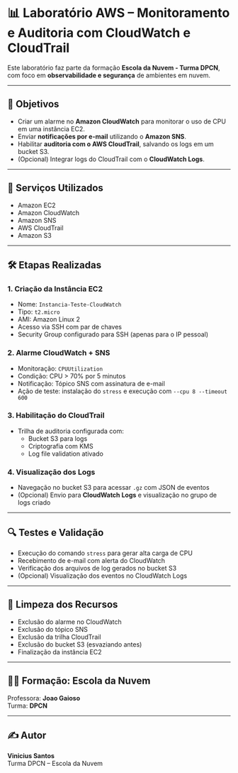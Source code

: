 # 📊 Laboratório AWS – Monitoramento e Auditoria com CloudWatch e CloudTrail

Este laboratório faz parte da formação **Escola da Nuvem - Turma DPCN**, com foco em **observabilidade e segurança** de ambientes em nuvem.

---

## 🎯 Objetivos

- Criar um alarme no **Amazon CloudWatch** para monitorar o uso de CPU em uma instância EC2.  
- Enviar **notificações por e-mail** utilizando o **Amazon SNS**.  
- Habilitar **auditoria com o AWS CloudTrail**, salvando os logs em um bucket S3.  
- (Opcional) Integrar logs do CloudTrail com o **CloudWatch Logs**.

---

## 🧱 Serviços Utilizados

- Amazon EC2  
- Amazon CloudWatch  
- Amazon SNS  
- AWS CloudTrail  
- Amazon S3  

---

## 🛠️ Etapas Realizadas

### 1. Criação da Instância EC2
- Nome: `Instancia-Teste-CloudWatch`  
- Tipo: `t2.micro`  
- AMI: Amazon Linux 2  
- Acesso via SSH com par de chaves  
- Security Group configurado para SSH (apenas para o IP pessoal)

### 2. Alarme CloudWatch + SNS
- Monitoração: `CPUUtilization`  
- Condição: CPU > 70% por 5 minutos  
- Notificação: Tópico SNS com assinatura de e-mail  
- Ação de teste: instalação do `stress` e execução com `--cpu 8 --timeout 600`

### 3. Habilitação do CloudTrail
- Trilha de auditoria configurada com:
  - Bucket S3 para logs  
  - Criptografia com KMS  
  - Log file validation ativado  

### 4. Visualização dos Logs
- Navegação no bucket S3 para acessar `.gz` com JSON de eventos  
- (Opcional) Envio para **CloudWatch Logs** e visualização no grupo de logs criado

---

## 🔍 Testes e Validação

- Execução do comando `stress` para gerar alta carga de CPU  
- Recebimento de e-mail com alerta do CloudWatch  
- Verificação dos arquivos de log gerados no bucket S3  
- (Opcional) Visualização dos eventos no CloudWatch Logs

---

## 🧹 Limpeza dos Recursos

- Exclusão do alarme no CloudWatch  
- Exclusão do tópico SNS  
- Exclusão da trilha CloudTrail  
- Exclusão do bucket S3 (esvaziando antes)  
- Finalização da instância EC2

---

## 👨‍🏫 Formação: **Escola da Nuvem**  
Professora: **Joao Gaioso**  
Turma: **DPCN**

---

## ✍️ Autor

**Vinicius Santos**  
Turma DPCN – Escola da Nuvem  
